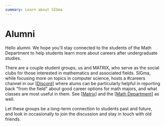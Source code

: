 ```yaml
---
summary: Learn about SIGma
---
```


# Alumni

Hello alumni. We hope you'll stay connected to the students of the Math Department to help students learn more about careers after undergraduate studies.

There are a couple student groups, us and MATRIX, who serve as the social clubs for those interested in mathematics and associated fields.
SIGma, while focusing more on topics in computer science, hosts a \#careers channel in our [[Discord](https://www.cstheory.org/discord)] where alums can be particularly helpful in reporting back "from the field" about good career options for math majors, and what classes are most useful in them.
See [[Matrix](https://discord.gg/WrVETynfWx)] and the [[Math Department](https://forms.illinois.edu/sec/1809202407)] as well.

Let these groups be a long-term connection to students past and future, and look in occasionally to join the discussion and stay in touch with old friends.
